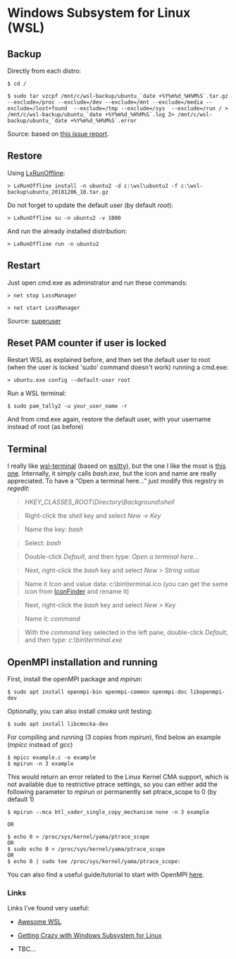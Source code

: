 Windows Subsystem for Linux (WSL)
=================================

Backup
------

Directly from each distro:

~~~~~~~~~~~~~~~~~~~~~~~~~~~~~~~~~~~~~~~~~~~~~~~~~~~~~~~~~~~~~~~~~~~~~~~~~~~~~~~~
$ cd /
~~~~~~~~~~~~~~~~~~~~~~~~~~~~~~~~~~~~~~~~~~~~~~~~~~~~~~~~~~~~~~~~~~~~~~~~~~~~~~~~

~~~~~~~~~~~~~~~~~~~~~~~~~~~~~~~~~~~~~~~~~~~~~~~~~~~~~~~~~~~~~~~~~~~~~~~~~~~~~~~~
$ sudo tar vzcpf /mnt/c/wsl-backup/ubuntu_`date +%Y%m%d_%H%M%S`.tar.gz --exclude=/proc --exclude=/dev --exclude=/mnt --exclude=/media --exclude=/lost+found  --exclude=/tmp --exclude=/sys  --exclude=/run / > /mnt/c/wsl-backup/ubuntu_`date +%Y%m%d_%H%M%S`.log 2> /mnt/c/wsl-backup/ubuntu_`date +%Y%m%d_%H%M%S`.error
~~~~~~~~~~~~~~~~~~~~~~~~~~~~~~~~~~~~~~~~~~~~~~~~~~~~~~~~~~~~~~~~~~~~~~~~~~~~~~~~

Source: based on [this issue
report](https://github.com/DDoSolitary/LxRunOffline/issues/29).

Restore
-------

Using [LxRunOffline](https://github.com/DDoSolitary/LxRunOffline):

~~~~~~~~~~~~~~~~~~~~~~~~~~~~~~~~~~~~~~~~~~~~~~~~~~~~~~~~~~~~~~~~~~~~~~~~~~~~~~~~
> LxRunOffline install -n ubuntu2 -d c:\wsl\ubuntu2 -f c:\wsl-backup\ubuntu_20181206_10.tar.gz
~~~~~~~~~~~~~~~~~~~~~~~~~~~~~~~~~~~~~~~~~~~~~~~~~~~~~~~~~~~~~~~~~~~~~~~~~~~~~~~~

Do not forget to update the default user (by default *root*):

~~~~~~~~~~~~~~~~~~~~~~~~~~~~~~~~~~~~~~~~~~~~~~~~~~~~~~~~~~~~~~~~~~~~~~~~~~~~~~~~
> LxRunOffline su -n ubuntu2 -v 1000
~~~~~~~~~~~~~~~~~~~~~~~~~~~~~~~~~~~~~~~~~~~~~~~~~~~~~~~~~~~~~~~~~~~~~~~~~~~~~~~~

And run the already installed distribution:

~~~~~~~~~~~~~~~~~~~~~~~~~~~~~~~~~~~~~~~~~~~~~~~~~~~~~~~~~~~~~~~~~~~~~~~~~~~~~~~~
> LxRunOffline run -n ubuntu2
~~~~~~~~~~~~~~~~~~~~~~~~~~~~~~~~~~~~~~~~~~~~~~~~~~~~~~~~~~~~~~~~~~~~~~~~~~~~~~~~

Restart
-------

Just open cmd.exe as adminstrator and run these commands:

~~~~~~~~~~~~~~~~~~~~~~~~~~~~~~~~~~~~~~~~~~~~~~~~~~~~~~~~~~~~~~~~~~~~~~~~~~~~~~~~
> net stop LxssManager
~~~~~~~~~~~~~~~~~~~~~~~~~~~~~~~~~~~~~~~~~~~~~~~~~~~~~~~~~~~~~~~~~~~~~~~~~~~~~~~~

~~~~~~~~~~~~~~~~~~~~~~~~~~~~~~~~~~~~~~~~~~~~~~~~~~~~~~~~~~~~~~~~~~~~~~~~~~~~~~~~
> net start LxssManager
~~~~~~~~~~~~~~~~~~~~~~~~~~~~~~~~~~~~~~~~~~~~~~~~~~~~~~~~~~~~~~~~~~~~~~~~~~~~~~~~

Source:
[superuser](https://superuser.com/questions/1126721/rebooting-ubuntu-on-windows-without-rebooting-windows/1347725)

Reset PAM counter if user is locked
-----------------------------------

Restart WSL as explained before, and then set the default user to root (when the user is locked 'sudo' command doesn't work) running a cmd.exe:

~~~~~~~~~~~~~~~~~~~~~~~~~~~~~~~~~~~~~~~~~~~~~~~~~~~~~~~~~~~~~~~~~~~~~~~~~~~~~~~~
> ubuntu.exe config --default-user root
~~~~~~~~~~~~~~~~~~~~~~~~~~~~~~~~~~~~~~~~~~~~~~~~~~~~~~~~~~~~~~~~~~~~~~~~~~~~~~~~

Run a WSL terminal:

~~~~~~~~~~~~~~~~~~~~~~~~~~~~~~~~~~~~~~~~~~~~~~~~~~~~~~~~~~~~~~~~~~~~~~~~~~~~~~~~
$ sudo pam_tally2 -u your_user_name -r
~~~~~~~~~~~~~~~~~~~~~~~~~~~~~~~~~~~~~~~~~~~~~~~~~~~~~~~~~~~~~~~~~~~~~~~~~~~~~~~~

And from cmd.exe again, restore the default user, with your username instead of root (as before)

Terminal
--------

I really like [wsl-terminal](https://github.com/goreliu/wsl-terminal) (based on
[wsltty](https://github.com/mintty/wsltty)), but the one I like the most is
[this one](bin/terminal.exe). Internally, it simply calls *bash.exe*, but the
icon and name are really appreciated. To have a “Open a terminal here...” just
modify this registry in *regedit*:

>   *HKEY_CLASSES_ROOT\\Directory\\Background\\shell*

>   Right-click the *shell* key and select *New -\> Key*

>   Name the key: *bash*

>   Select: *bash*

>   Double-click *Default*, and then type: *Open a terminal here...*

>   Next, right-click the *bash* key and select *New \> String value*

>   Name it *Icon* and value data: c:\\bin\\terminal.ico (you can get the same
>   icon from
>   [IconFinder](https://www.iconfinder.com/icons/111238/red_soda_terminal_icon)
>   and rename it)

>   Next, right-click the *bash* key and select *New \> Key*

>   Name it: *command*

>   With the *command* key selected in the left pane, double-click *Default*,
>   and then type: *c:\\bin\\terminal.exe*

OpenMPI installation and running
--------------------------------

First, install the openMPI package and *mpirun*:
~~~~~~~~~~~~~~~~~~~~~~~~~~~~~~~~~~~~~~~~~~~~~~~~~~~~~~~~~~~~~~~~~~~~~~~~~~~~~~~~
$ sudo apt install openmpi-bin openmpi-common openmpi-doc libopenmpi-dev
~~~~~~~~~~~~~~~~~~~~~~~~~~~~~~~~~~~~~~~~~~~~~~~~~~~~~~~~~~~~~~~~~~~~~~~~~~~~~~~~

Optionally, you can also install *cmoka* unit testing:
~~~~~~~~~~~~~~~~~~~~~~~~~~~~~~~~~~~~~~~~~~~~~~~~~~~~~~~~~~~~~~~~~~~~~~~~~~~~~~~~
$ sudo apt install libcmocka-dev
~~~~~~~~~~~~~~~~~~~~~~~~~~~~~~~~~~~~~~~~~~~~~~~~~~~~~~~~~~~~~~~~~~~~~~~~~~~~~~~~

For compiling and running (3 copies from *mpirun*), find below an example (*mpicc* instead of *gcc*)
~~~~~~~~~~~~~~~~~~~~~~~~~~~~~~~~~~~~~~~~~~~~~~~~~~~~~~~~~~~~~~~~~~~~~~~~~~~~~~~~
$ mpicc example.c -o example
$ mpirun -n 3 example
~~~~~~~~~~~~~~~~~~~~~~~~~~~~~~~~~~~~~~~~~~~~~~~~~~~~~~~~~~~~~~~~~~~~~~~~~~~~~~~~

This would return an error related to the Linux Kernel CMA support, which is not available due to restrictive ptrace settings, so you can either add the following parameter to *mpirun* or permanently set ptrace_scope to 0 (by default 1)

~~~~~~~~~~~~~~~~~~~~~~~~~~~~~~~~~~~~~~~~~~~~~~~~~~~~~~~~~~~~~~~~~~~~~~~~~~~~~~~~
$ mpirun --mca btl_vader_single_copy_mechanism none -n 3 example

OR

$ echo 0 > /proc/sys/kernel/yama/ptrace_scope
OR
$ sudo echo 0 > /proc/sys/kernel/yama/ptrace_scope
OR
$ echo 0 | sudo tee /proc/sys/kernel/yama/ptrace_scope:
~~~~~~~~~~~~~~~~~~~~~~~~~~~~~~~~~~~~~~~~~~~~~~~~~~~~~~~~~~~~~~~~~~~~~~~~~~~~~~~~

You can also find a useful guide/tutorial to start with OpenMPI [here](https://rantahar.github.io/introduction-to-mpi).

### Links

Links I’ve found very useful:

-   [Awesome WSL](https://github.com/sirredbeard/Awesome-WSL)

-   [Getting Crazy with Windows Subsystem for
    Linux](https://brianketelsen.com/getting-crazy-with-windows-subsystem-for-linux/)

-   TBC...
